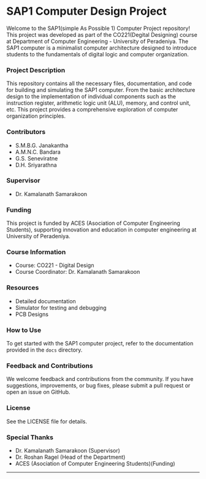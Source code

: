 # SAP1 Computer Design Project


Welcome to the SAP1(simple As Possible 1) Computer Project repository! This project was developed as part of the CO221(Degital Designing) course at Department of Computer Engineering - University of Peradeniya. The SAP1 computer is a minimalist computer architecture designed to introduce students to the fundamentals of digital logic and computer organization.


### Project Description
This repository contains all the necessary files, documentation, and code for building and simulating the SAP1 computer. From the basic architecture design to the implementation of individual components such as the instruction register, arithmetic logic unit (ALU), memory, and control unit, etc. This project provides a comprehensive exploration of computer organization principles.

### Contributors
- S.M.B.G. Janakantha
- A.M.N.C. Bandara
- G.S. Seneviratne
- D.H. Sriyarathna

### Supervisor
- Dr. Kamalanath Samarakoon

### Funding
This project is funded by ACES (Asociation of Computer Engineering Students), supporting innovation and education in computer engineering at University of Peradeniya.

### Course Information
- Course: CO221 - Digital Design
- Course Coordinator: Dr. Kamalanath Samarakoon

### Resources
- Detailed documentation
- Simulator for testing and debugging
- PCB Designs

### How to Use
To get started with the SAP1 computer project, refer to the documentation provided in the `docs` directory. 

### Feedback and Contributions
We welcome feedback and contributions from the community. If you have suggestions, improvements, or bug fixes, please submit a pull request or open an issue on GitHub.

### License
See the LICENSE file for details.

### Special Thanks
- Dr. Kamalanath Samarakoon (Supervisor)
- Dr. Roshan Ragel (Head of the Department)
- ACES (Asociation of Computer Engineering Students)(Funding)
---
